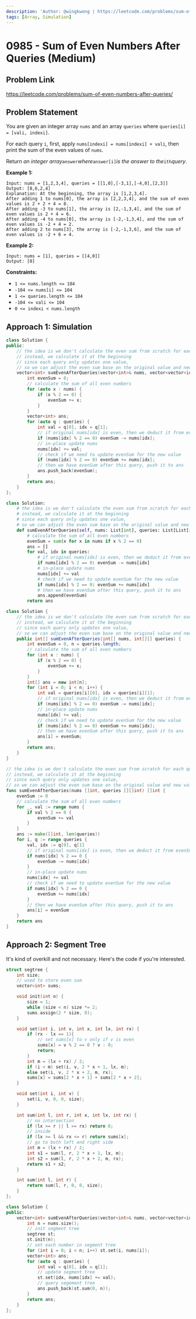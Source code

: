 ```yaml
---
description: 'Author: @wingkwong | https://leetcode.com/problems/sum-of-even-numbers-after-queries/'
tags: [Array, Simulation]
---
```


# 0985 - Sum of Even Numbers After Queries (Medium) 

## Problem Link

https://leetcode.com/problems/sum-of-even-numbers-after-queries/

## Problem Statement

You are given an integer array `nums` and an array `queries` where `queries[i] = [vali, indexi]`.

For each query `i`, first, apply `nums[indexi] = nums[indexi] + vali`, then print the sum of the even values of `nums`.

Return *an integer array*`answer`*where*`answer[i]`*is the answer to the*`ith`*query*.

**Example 1:**

```
Input: nums = [1,2,3,4], queries = [[1,0],[-3,1],[-4,0],[2,3]]
Output: [8,6,2,4]
Explanation: At the beginning, the array is [1,2,3,4].
After adding 1 to nums[0], the array is [2,2,3,4], and the sum of even values is 2 + 2 + 4 = 8.
After adding -3 to nums[1], the array is [2,-1,3,4], and the sum of even values is 2 + 4 = 6.
After adding -4 to nums[0], the array is [-2,-1,3,4], and the sum of even values is -2 + 4 = 2.
After adding 2 to nums[3], the array is [-2,-1,3,6], and the sum of even values is -2 + 6 = 4.
```

**Example 2:**

```
Input: nums = [1], queries = [[4,0]]
Output: [0]
```

**Constraints:**

- `1 <= nums.length <= 104`
- `-104 <= nums[i] <= 104`
- `1 <= queries.length <= 104`
- `-104 <= vali <= 104`
- `0 <= indexi < nums.length`

## Approach 1: Simulation

<Tabs>
<TabItem value="cpp" label="C++">
<SolutionAuthor name="@wingkwong"/>

```cpp
class Solution {
public:
    // the idea is we don't calculate the even sum from scratch for each query
    // instead, we calculate it at the beginning
    // since each query only updates one value, 
    // so we can adjust the even sum base on the original value and new value
    vector<int> sumEvenAfterQueries(vector<int>& nums, vector<vector<int>>& queries) {
        int evenSum = 0;
        // calculate the sum of all even numbers
        for (auto x : nums) {
            if (x % 2 == 0) {
                evenSum += x;
            }
        }
        vector<int> ans;
        for (auto q : queries) {
            int val = q[0], idx = q[1];
            // if original nums[idx] is even, then we deduct it from evenSum
            if (nums[idx] % 2 == 0) evenSum -= nums[idx];
            // in-place update nums
            nums[idx] += val;
            // check if we need to update evenSum for the new value
            if (nums[idx] % 2 == 0) evenSum += nums[idx];
            // then we have evenSum after this query, push it to ans 
            ans.push_back(evenSum);
        }
        return ans;
    }
};
```

</TabItem>

<TabItem value="py" label="Python">
<SolutionAuthor name="@wingkwong"/>

```py
class Solution:
    # the idea is we don't calculate the even sum from scratch for each query
    # instead, we calculate it at the beginning
    # since each query only updates one value, 
    # so we can adjust the even sum base on the original value and new value
    def sumEvenAfterQueries(self, nums: List[int], queries: List[List[int]]) -> List[int]:
        # calculate the sum of all even numbers
        evenSum = sum(x for x in nums if x % 2 == 0)
        ans = []
        for val, idx in queries:
            # if original nums[idx] is even, then we deduct it from evenSum
            if nums[idx] % 2 == 0: evenSum -= nums[idx]
            # in-place update nums
            nums[idx] += val
            # check if we need to update evenSum for the new value
            if nums[idx] % 2 == 0: evenSum += nums[idx]
            # then we have evenSum after this query, push it to ans 
            ans.append(evenSum)
        return ans
```

</TabItem>

<TabItem value="java" label="Java">
<SolutionAuthor name="@wingkwong"/>

```java
class Solution {
    // the idea is we don't calculate the even sum from scratch for each query
    // instead, we calculate it at the beginning
    // since each query only updates one value, 
    // so we can adjust the even sum base on the original value and new value
    public int[] sumEvenAfterQueries(int[] nums, int[][] queries) {
        int evenSum = 0, n = queries.length;
        // calculate the sum of all even numbers
        for (int x : nums) {
            if (x % 2 == 0) {
                evenSum += x;
            }
        }
        int[] ans = new int[n];
        for (int i = 0; i < n; i++) {
            int val = queries[i][0], idx = queries[i][1];
            // if original nums[idx] is even, then we deduct it from evenSum
            if (nums[idx] % 2 == 0) evenSum -= nums[idx];
            // in-place update nums
            nums[idx] += val;
            // check if we need to update evenSum for the new value
            if (nums[idx] % 2 == 0) evenSum += nums[idx];
            // then we have evenSum after this query, push it to ans 
            ans[i] = evenSum;
        }
        return ans;
    }
}
```

</TabItem>

<TabItem value="go" label="Go">
<SolutionAuthor name="@wingkwong"/>

```go
// the idea is we don't calculate the even sum from scratch for each query
// instead, we calculate it at the beginning
// since each query only updates one value, 
// so we can adjust the even sum base on the original value and new value
func sumEvenAfterQueries(nums []int, queries [][]int) []int {
    evenSum := 0
    // calculate the sum of all even numbers
    for _, val := range nums {
        if val % 2 == 0 {
            evenSum += val
        }
    }
    ans := make([]int, len(queries))
    for i, q := range queries {
        val, idx := q[0], q[1]
        // if original nums[idx] is even, then we deduct it from evenSum
        if nums[idx] % 2 == 0 {
            evenSum -= nums[idx]
        }
        // in-place update nums
        nums[idx] += val
        // check if we need to update evenSum for the new value
        if nums[idx] % 2 == 0 {
            evenSum += nums[idx]
        }
        // then we have evenSum after this query, push it to ans 
        ans[i] = evenSum
    }
    return ans
}
```

</TabItem>
</Tabs>

## Approach 2: Segment Tree

It's kind of overkill and not necessary. Here's the code if you're interested.

<Tabs>
<TabItem value="cpp" label="C++">
<SolutionAuthor name="@wingkwong"/>

```cpp
struct segtree {
    int size;
    // used to store even sum
    vector<int> sums;

    void init(int n) {
        size = 1;
        while (size < n) size *= 2;
        sums.assign(2 * size, 0);
    }

    void set(int i, int v, int x, int lx, int rx) {
        if (rx - lx == 1){
            // set sums[x] to v only if v is even
            sums[x] = v % 2 == 0 ? v : 0;
            return;
        }
        int m = (lx + rx) / 2;
        if (i < m) set(i, v, 2 * x + 1, lx, m);
        else set(i, v, 2 * x + 2, m, rx);
        sums[x] = sums[2 * x + 1] + sums[2 * x + 2];
    }

    void set(int i, int v) {
        set(i, v, 0, 0, size);
    }

    int sum(int l, int r, int x, int lx, int rx) {
        // no intersection
        if (lx >= r || l >= rx) return 0;
        // inside
        if (lx >= l && rx <= r) return sums[x];
        // go to both left and right side
        int m = (lx + rx) / 2;
        int s1 = sum(l, r, 2 * x + 1, lx, m);
        int s2 = sum(l, r, 2 * x + 2, m, rx);
        return s1 + s2;
    }

    int sum(int l, int r) {
        return sum(l, r, 0, 0, size);
    }
};

class Solution {
public:
    vector<int> sumEvenAfterQueries(vector<int>& nums, vector<vector<int>>& queries) {
        int n = nums.size();
        // init segment tree
        segtree st;
        st.init(n);
        // set each number in segment tree
        for (int i = 0; i < n; i++) st.set(i, nums[i]);
        vector<int> ans;
        for (auto q : queries) {
            int val = q[0], idx = q[1];
            // update segment tree
            st.set(idx, nums[idx] += val);
            // query segement tree
            ans.push_back(st.sum(0, n));
        }
        return ans;
    }
};
```

</TabItem>
</Tabs>
